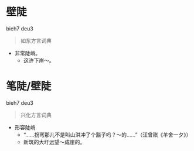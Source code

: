 # 壁陡
bieh7 deu3
> 如东方言词典
- 非常陡峭。
  - 这许下岸～。

# 笔陡/壁陡
bieh7 deu3
> 兴化方言词典
- 形容陡峭
  - “……拐弯那儿不是叫山洪冲了个豁子吗？～的……”（汪曾祺《羊舍一夕》）
  - 新筑的大圩远望～成崖的。
